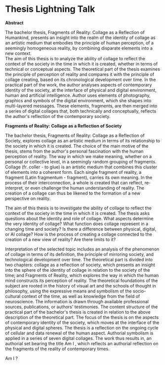 # Thesis Lightning Talk

**Abstract**

The bachelor thesis, Fragments of Reality: Collage as a Reflection of Humankind, presents
an insight into the realm of the identity of collage as an artistic medium that embodies
the principle of human perception, of a seemingly homogeneous reality, by combining disparate elements into a new context.  
The aim of this thesis is to analyze the ability of collage to reflect the context of the society
in the time in which it is created, whether in terms of technical or conceptual aspects.
The theoretical part of the thesis examines the principle of perception of reality and compares it with the principle of collage creating, based on its chronological development over time.
In the practical part of the work, the author analyses aspects of contemporary identity 
of the society, at the interface of physical and digital environment, human and artificial intelligence. Author uses elements of photography, graphics and symbols of the digital environment, which she shapes into multi-layered messages. These elements, fragments, 
are then merged into a series of digital collages that, both technically and conceptually, reflects the author's reflection of the contemporary society.


**Fragments of Reality: Collage as a Reflection of Society**

The bachelor thesis, Fragments of Reality: Collage as a Reflection of Society, explores collage as an artistic medium in terms of its relationship to the society in which it is created.
The choice of the main motive of the thesis, stems from the author's personal fascination with the human perception of reality. The way in which we make meaning, whether on a personal or collective level, in a seemingly random grouping of fragments.
Collage (fr. coller - to glue) is an artistic medium that combines this cluster of elements into a coherent form. Each single fragment of reality, a fragment (Latin fragmentum - fragment), carries its own meaning. In the process of their interconnection, a whole is created that can reflect, re-interpret, or even challenge the human understanding of reality. The creation of a collage can thus be likened to the formation of a new perspective on reality.

The aim of this thesis is to investigate the ability of collage to reflect the context of the society in the time in which it is created. The thesis asks questions about the identity and role of collage.
What aspects determine the very identity of collage?
What function does collage represent in a changing time and society?
Is there a difference between physical, digital, or AI collage?
How is the process of creating a collage connected to the creation of a new view of reality?
Are there limits to it?

Interpretation of the selected topic includes an analysis of the phenomenon of collage in terms of its definition, the principle of mirroring society, and technological development over time.
The theoretical part is divided into two chapters: collage as a reflection of society, which presents an insight into the sphere of the identity of collage in relation to the society of the time; and Fragments of Reality, 
which explores the way in which the human mind constructs its perception of reality. 
The theoretical foundations of the subject are rooted in the history of visual art and the schools of thought in philosophy, using the expressive means and symbolism of the socio-cultural context of the time, as well as knowledge from the field of neuroscience. The information is drawn through available professional sources, publications, or authors' testimonies.
The content structure of the practical part of the bachelor's thesis is created in relation to the above description of the theoretical part. The focus of the thesis is on the aspects of contemporary identity of the society, which moves at the interface of the physical and digital spheres. The thesis is a reflection on the ongoing cycle of cellular and data renewal of the human aspect. Authorial symbolism is applied in a series of seven digital collages. The work thus results in, an authorial set bearing the title Am I , which reflects an authorial reflection on the fragments of the reality of contemporary times.

Am I ?




